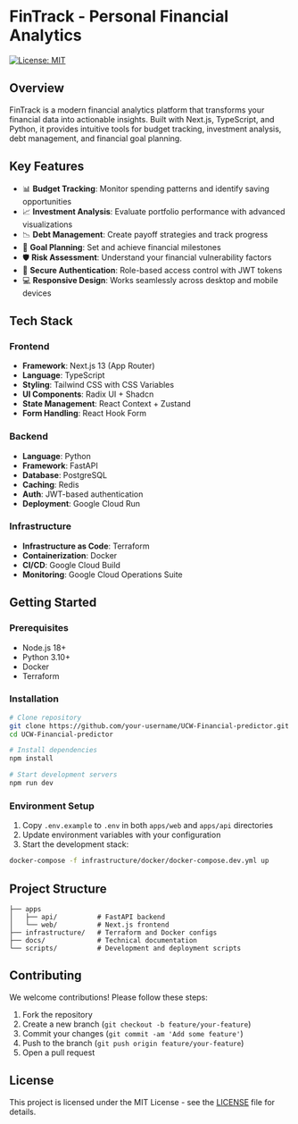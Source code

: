 # FinTrack - Personal Financial Analytics

[![License: MIT](https://img.shields.io/badge/License-MIT-yellow.svg)](https://opensource.org/licenses/MIT)

## Overview

FinTrack is a modern financial analytics platform that transforms your financial data into actionable insights. Built with Next.js, TypeScript, and Python, it provides intuitive tools for budget tracking, investment analysis, debt management, and financial goal planning.

## Key Features

- 📊 **Budget Tracking**: Monitor spending patterns and identify saving opportunities
- 📈 **Investment Analysis**: Evaluate portfolio performance with advanced visualizations
- 📉 **Debt Management**: Create payoff strategies and track progress
- 🎯 **Goal Planning**: Set and achieve financial milestones
- 🛡️ **Risk Assessment**: Understand your financial vulnerability factors
- 🔐 **Secure Authentication**: Role-based access control with JWT tokens
- 💻 **Responsive Design**: Works seamlessly across desktop and mobile devices

## Tech Stack

### Frontend
- **Framework**: Next.js 13 (App Router)
- **Language**: TypeScript
- **Styling**: Tailwind CSS with CSS Variables
- **UI Components**: Radix UI + Shadcn
- **State Management**: React Context + Zustand
- **Form Handling**: React Hook Form

### Backend
- **Language**: Python
- **Framework**: FastAPI
- **Database**: PostgreSQL
- **Caching**: Redis
- **Auth**: JWT-based authentication
- **Deployment**: Google Cloud Run

### Infrastructure
- **Infrastructure as Code**: Terraform
- **Containerization**: Docker
- **CI/CD**: Google Cloud Build
- **Monitoring**: Google Cloud Operations Suite

## Getting Started

### Prerequisites
- Node.js 18+
- Python 3.10+
- Docker
- Terraform

### Installation
```bash
# Clone repository
git clone https://github.com/your-username/UCW-Financial-predictor.git
cd UCW-Financial-predictor

# Install dependencies
npm install

# Start development servers
npm run dev
```

### Environment Setup
1. Copy `.env.example` to `.env` in both `apps/web` and `apps/api` directories
2. Update environment variables with your configuration
3. Start the development stack:
```bash
docker-compose -f infrastructure/docker/docker-compose.dev.yml up
```

## Project Structure
```
├── apps
│   ├── api/          # FastAPI backend
│   └── web/          # Next.js frontend
├── infrastructure/   # Terraform and Docker configs
├── docs/             # Technical documentation
└── scripts/          # Development and deployment scripts
```

## Contributing

We welcome contributions! Please follow these steps:
1. Fork the repository
2. Create a new branch (`git checkout -b feature/your-feature`)
3. Commit your changes (`git commit -am 'Add some feature'`)
4. Push to the branch (`git push origin feature/your-feature`)
5. Open a pull request

## License
This project is licensed under the MIT License - see the [LICENSE](LICENSE) file for details.
